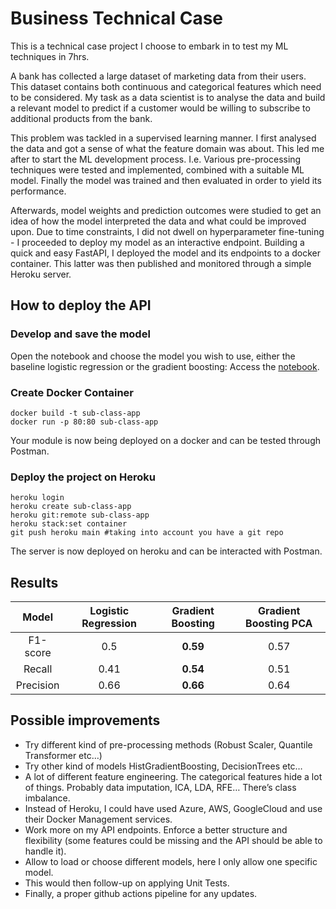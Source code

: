 # Business Technical Case

This is a technical case project I choose to embark in to test my ML techniques in 7hrs.

A bank has collected a large dataset of marketing data from their users. This dataset contains both continuous and categorical features which need to be considered. My task as a data scientist is to analyse the data and build a relevant model to predict if a customer would be willing to subscribe to additional products from the bank. 

This problem was tackled in a supervised learning manner. I first analysed the data and got a sense of what the feature domain was about. This led me after to start the ML development process. 
I.e. Various pre-processing techniques were tested and implemented, combined with a suitable ML model. Finally the model was trained and then evaluated in order to yield its performance. 

Afterwards, model weights and prediction outcomes were studied to get an idea of how the model interpreted the data and what could be improved upon. Due to time constraints, I did not dwell on hyperparameter fine-tuning - I proceeded to deploy my model as an interactive endpoint. Building a quick and easy FastAPI, I deployed the model and its endpoints to a docker container. This latter was then published and monitored through a simple Heroku server.  

## How to deploy the API

### Develop and save the model

Open the notebook and choose the model you wish to use, either the baseline logistic regression or the gradient boosting:
Access the [notebook](MarketClassifier.ipynb).

### Create Docker Container

```
docker build -t sub-class-app
docker run -p 80:80 sub-class-app
```

Your module is now being deployed on a docker and can be tested through Postman.

### Deploy the project on Heroku

```
heroku login
heroku create sub-class-app
heroku git:remote sub-class-app
heroku stack:set container
git push heroku main #taking into account you have a git repo
```

The server is now deployed on heroku and can be interacted with Postman.

## Results

|   Model   | Logistic Regression | Gradient Boosting | Gradient Boosting PCA |
| :-------: | :-----------------: | :---------------: | :-------------------: |
| F1-score  |         0.5         |     **0.59**      |         0.57          |
|  Recall   |        0.41         |     **0.54**      |         0.51          |
| Precision |        0.66         |     **0.66**      |         0.64          |

## Possible improvements

- Try different kind of pre-processing methods (Robust Scaler, Quantile Transformer etc…)
- Try other kind of models HistGradientBoosting, DecisionTrees etc…
- A lot of different feature engineering. The categorical features hide a lot of things. Probably data imputation, ICA, LDA, RFE… There’s class imbalance.
- Instead of Heroku, I could have used Azure, AWS, GoogleCloud and use their Docker Management services. 
- Work more on my API endpoints. Enforce a better structure and flexibility (some features could be missing and the API should be able to handle it).
- Allow to load or choose different models, here I only allow one specific model. 
- This would then follow-up on applying Unit Tests. 
- Finally, a proper github actions pipeline for any updates. 

